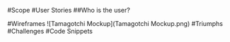 #Scope
#User Stories
##Who is the user?

#Wireframes
![Tamagotchi Mockup](Tamagotchi Mockup.png)
#Triumphs
#Challenges
#Code Snippets